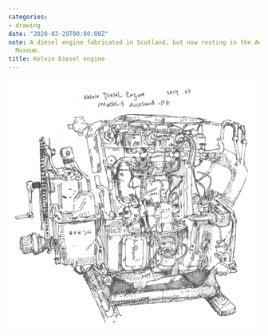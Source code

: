 ```yaml
---
categories:
- drawing
date: "2020-03-29T00:00:00Z"
note: A diesel engine fabricated in Scotland, but now resting in the Auckland Maritime
  Museum.
title: Kelvin Diesel engine
---
```


<img src="/assets/pages/art/images/kelvin-diesel-engine.png">
